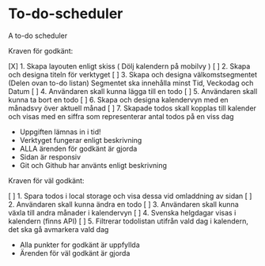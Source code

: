 # To-do-scheduler
A to-do scheduler


Kraven för godkänt: 

[X] 1. Skapa layouten enligt skiss ( Dölj kalendern på mobilvy )
[ ] 2. Skapa och designa titeln för verktyget
[ ] 3. Skapa och designa välkomstsegmentet (Delen ovan to-do listan) Segmentet ska innehålla minst Tid, Veckodag och Datum
[ ] 4. Användaren skall kunna lägga till en todo
[ ] 5. Användaren skall kunna ta bort en todo
[ ] 6. Skapa och designa kalendervyn med en månadsvy över aktuell månad
[ ] 7. Skapade todos skall kopplas till kalender och visas med en siffra som representerar antal todos på en viss dag

* Uppgiften lämnas in i tid!
* Verktyget fungerar enligt beskrivning
* ALLA ärenden för godkänt är gjorda
* Sidan är responsiv
* Git och Github har använts enligt beskrivning

Kraven för väl godkänt:

[ ] 1. Spara todos i local storage och visa dessa vid omladdning av sidan
[ ] 2. Användaren skall kunna ändra en todo
[ ] 3. Användaren skall kunna växla till andra månader i kalendervyn
[ ] 4. Svenska helgdagar visas i kalendern (finns API)
[ ] 5. Filtrerar todolistan utifrån vald dag i kalendern, det ska gå avmarkera vald dag

* Alla punkter for godkänt är uppfyllda
* Ärenden för väl godkänt är gjorda
